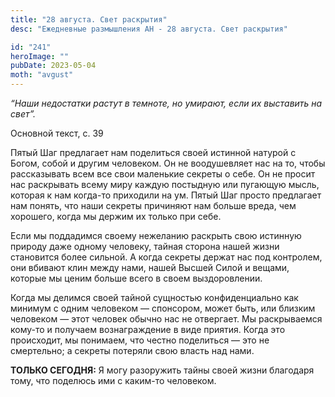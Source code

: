 ```yaml
---
title: "28 августа. Свет раскрытия"
desc: "Ежедневные размышления АН - 28 августа. Свет раскрытия"

id: "241"
heroImage: ""
pubDate: 2023-05-04
moth: "avgust"
---
```


_“Наши недостатки растут в темноте, но умирают, если их выставить на свет”._

Основной текст, с. 39

Пятый Шаг предлагает нам поделиться своей истинной натурой с Богом, собой и
другим человеком. Он не воодушевляет нас на то, чтобы рассказывать всем все
свои маленькие секреты о себе. Он не просит нас раскрывать всему миру каждую
постыдную или пугающую мысль, которая к нам когда-то приходили на ум. Пятый
Шаг просто предлагает нам понять, что наши секреты причиняют нам больше вреда,
чем хорошего, когда мы держим их только при себе.

Если мы поддадимся своему нежеланию раскрыть свою истинную природу даже одному
человеку, тайная сторона нашей жизни становится более сильной. А когда секреты
держат нас под контролем, они вбивают клин между нами, нашей Высшей Силой и
вещами, которые мы ценим больше всего в своем выздоровлении.

Когда мы делимся своей тайной сущностью конфиденциально как минимум с одним
человеком — спонсором, может быть, или близким человеком — этот человек обычно
нас не отвергает. Мы раскрываемся кому-то и получаем вознаграждение в виде
приятия. Когда это происходит, мы понимаем, что честно поделиться — это не
смертельно; а секреты потеряли свою власть над нами.

**ТОЛЬКО СЕГОДНЯ:** Я могу разоружить тайны своей жизни благодаря тому, что
поделюсь ими с каким-то человеком.
